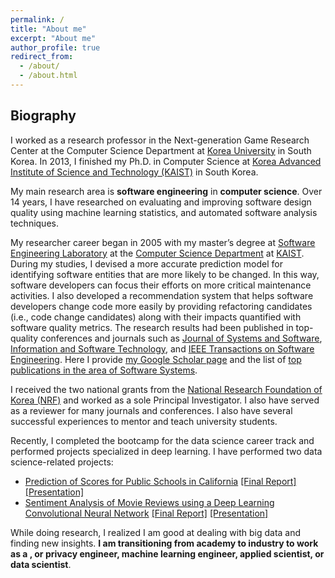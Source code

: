 ```yaml
---
permalink: /
title: "About me"
excerpt: "About me"
author_profile: true
redirect_from:
  - /about/
  - /about.html
---
```


Biography
------

I worked as a research professor in the Next-generation Game Research Center at the Computer Science Department at [Korea University](http://www.korea.ac.kr/mbshome/mbs/en/index.do) in South Korea. In 2013, I finished my Ph.D. in Computer Science at [Korea Advanced Institute of Science and Technology (KAIST)](http://www.kaist.ac.kr/html/en/index.html) in South Korea.

<!-- KAIST was established by the government as the nation's first research-intensive graduate school for science and engineering. -->

<!-- Thomson Reuters named KAIST the [most innovative university in the Asia Pacific region](https://www.reuters.com/article/us-asiapac-reuters-ranking-innovative-un/asia-pacifics-most-innovative-universities-2018-idUSKCN1J02SP) in 2018 and the [sixth most innovative university in the world](https://www.reuters.com/innovative-universities-2017/profile) in 2017. -->

My main research area is **software engineering** in **computer science**.
Over 14 years, I have researched on evaluating and improving software design quality using machine learning statistics, and automated software analysis techniques.  

My researcher career began in 2005 with my master’s degree at [Software Engineering Laboratory](http://se.kaist.ac.kr/) at the [Computer Science Department](https://cs.kaist.ac.kr/) at [KAIST](http://www.kaist.ac.kr/html/en/index.html).
During my studies, I devised a more accurate prediction model for identifying software entities that are more likely to be changed. In this way, software developers can focus their efforts on more critical maintenance activities.
I also developed a recommendation system that helps software developers change code more easily by providing refactoring candidates (i.e.,  code change candidates) along with their impacts quantified with software quality metrics. The research results had been published in top-quality conferences and journals such as [Journal of Systems and Software](https://www.journals.elsevier.com/journal-of-systems-and-software), [Information and Software Technology](https://www.journals.elsevier.com/information-and-software-technology), and [IEEE Transactions on Software Engineering](https://www.computer.org/web/tse). Here I provide [my Google Scholar page](https://scholar.google.com/citations?user=TL5ov0UAAAAJ&hl=en) and the list of [top publications in the area of Software Systems](https://scholar.google.com/citations?view_op=top_venues&hl=en&vq=eng_softwaresystems).

I received the two national grants from the [National Research Foundation of Korea (NRF)](http://www.nrf.re.kr/eng/main) and worked as a sole Principal Investigator. I also have served as a reviewer for many journals and conferences. I also have several successful experiences to mentor and teach university students.

Recently, I completed the bootcamp for the data science career track and performed projects specialized in deep learning.
I have performed two data science-related projects:
* [Prediction of Scores for Public Schools in California](https://github.com/ahrimhan/data-science-project/tree/master/project1)
[[Final Report]](/files/capstone1_final_report.pdf) [[Presentation]](/files/Capstone1_presentation.pdf)
* [Sentiment Analysis of Movie Reviews using a Deep Learning Convolutional Neural Network](https://github.com/ahrimhan/data-science-project/tree/master/project2)
[[Final Report]](/files/capstone2_final_report.pdf) [[Presentation]](/files/capstone2_presentation.pdf)


While doing research, I realized I am good at dealing with big data and finding new insights. **I am transitioning from academy to industry to work as a , or privacy engineer, machine learning engineer, applied scientist, or data scientist**. 
